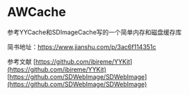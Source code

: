 # AWCache
参考YYCache和SDImageCache写的一个简单内存和磁盘缓存库

简书地址：https://www.jianshu.com/p/3ac6f114351c

参考文献
[https://github.com/ibireme/YYKit](https://github.com/ibireme/YYKit)
[https://github.com/SDWebImage/SDWebImage](https://github.com/SDWebImage/SDWebImage)
